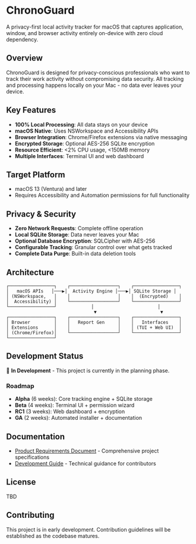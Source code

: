 # ChronoGuard

A privacy-first local activity tracker for macOS that captures application, window, and browser activity entirely on-device with zero cloud dependency.

## Overview

ChronoGuard is designed for privacy-conscious professionals who want to track their work activity without compromising data security. All tracking and processing happens locally on your Mac - no data ever leaves your device.

## Key Features

- **100% Local Processing**: All data stays on your device
- **macOS Native**: Uses NSWorkspace and Accessibility APIs
- **Browser Integration**: Chrome/Firefox extensions via native messaging
- **Encrypted Storage**: Optional AES-256 SQLite encryption
- **Resource Efficient**: <2% CPU usage, <150MB memory
- **Multiple Interfaces**: Terminal UI and web dashboard

## Target Platform

- macOS 13 (Ventura) and later
- Requires Accessibility and Automation permissions for full functionality

## Privacy & Security

- **Zero Network Requests**: Complete offline operation
- **Local SQLite Storage**: Data never leaves your Mac
- **Optional Database Encryption**: SQLCipher with AES-256
- **Configurable Tracking**: Granular control over what gets tracked
- **Complete Data Purge**: Built-in data deletion tools

## Architecture

```
┌─────────────────┐    ┌──────────────────┐    ┌─────────────────┐
│   macOS APIs   │───▶│  Activity Engine │───▶│ SQLite Storage │
│ (NSWorkspace,   │    │                  │    │  (Encrypted)    │
│  Accessibility) │    └──────────────────┘    └─────────────────┘
└─────────────────┘             │                        │
                                 ▼                        ▼
┌─────────────────┐    ┌──────────────────┐    ┌─────────────────┐
│ Browser         │    │   Report Gen     │    │   Interfaces    │
│ Extensions      │    │                  │    │ (TUI + Web UI)  │
│ (Chrome/Firefox)│    └──────────────────┘    └─────────────────┘
└─────────────────┘
```

## Development Status

🚧 **In Development** - This project is currently in the planning phase.

### Roadmap

- **Alpha** (6 weeks): Core tracking engine + SQLite storage
- **Beta** (4 weeks): Terminal UI + permission wizard  
- **RC1** (3 weeks): Web dashboard + encryption
- **GA** (2 weeks): Automated installer + documentation

## Documentation

- [Product Requirements Document](PRD.md) - Comprehensive project specifications
- [Development Guide](CLAUDE.md) - Technical guidance for contributors

## License

TBD

## Contributing

This project is in early development. Contribution guidelines will be established as the codebase matures.